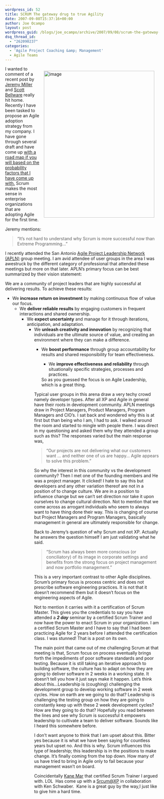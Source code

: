 ```yaml
---
wordpress_id: 52
title: SCRUM The gateway drug to true Agility
date: 2007-09-08T15:37:16+00:00
author: Joe Ocampo
layout: post
wordpress_guid: /blogs/joe_ocampo/archive/2007/09/08/scrum-the-gateway-drug-to-true-agility.aspx
dsq_thread_id:
  - "262090237"
categories:
  - 'Agile Project Coaching &amp; Management'
  - Agile Teams
---
```

 <img style="border-top-width: 0px;border-left-width: 0px;border-bottom-width: 0px;margin: 15px;border-right-width: 0px" height="480" alt="image" src="http://lostechies.com/joeocampo/files/2011/03SCRUMThegatewaydrugtotrueAgility_A9BF/image_1.png" width="362" align="right" border="0" />I wanted to comment of a recent post by <a href="http://codebetter.com/blogs/jeremy.miller/archive/2007/09/08/scrum-is-fine-but-don-t-leave-the-xp-at-home.aspx" target="_blank">Jeremy Miller</a> and <a href="http://codebetter.com/blogs/scott.bellware/archive/2006/11/28/155508.aspx" target="_blank">Scott Bellware</a> really hit home. Recently I have been tasked to propose an Agile adoption strategy from my company. I have gone through several draft and have come up [with a road map if you will based on the probability factors that I have come up with.](http://www.lostechies.com/blogs/joe_ocampo/archive/2007/08/30/enterprise-agile-generations.aspx) Scrum makes the most sense in enterprise organizations that are adopting Agile for the first time. 

Jeremy mentions: 

> “It&#8217;s not hard to understand why Scrum is more successful now than Extreme Programming…”

I recently attended the San Antonio [Agile Project Leadership Network (APLN)](http://apln.org/) group meeting. I am avid attendee of user groups in the area I was awestruck by the different category of professional that attended these meetings but more on that later. APLN’s primary focus can be best summarized by their vision statement: 

We are a community of project leaders that are highly successful at delivering results. To achieve these results: 

  * We **increase return on investment** by making continuous flow of value our focus. 
      * We **deliver reliable results** by engaging customers in frequent interactions and shared ownership. 
          * We **expect uncertainty** and manage for it through iterations, anticipation, and adaptation. 
              * We **unleash creativity and innovation** by recognizing that individuals are the ultimate source of value, and creating an environment where they can make a difference. 
                  * We **boost performance** through group accountability for results and shared responsibility for team effectiveness. 
                      * We **improve effectiveness and reliability** through situationally specific strategies, processes and practices. </ul> 
                    So as you guessed the focus is on Agile Leadership, which is a great thing. 
                    
                    Typical user groups in this arena draw a very techy crowd namely developer types. After all XP and Agile in general have their roots in development community. APLN meetings draw in Project Managers, Product Managers, Program Managers and CIO’s. I sat back and wondered why this is at first but than being who I am, I had to ask. I walked around the room and started to mingle with people there. I was direct in my questioning and asked them why they attended a group such as this? The responses varied but the main response was, 
                    
                    > “Our projects are not delivering what our customers want … and neither one of us are happy… Agile appears to solve this problem.”
                    
                    So why the interest in this community vs the development community? Then I met one of the founding members and He was a project manager. It clicked! I hate to say this but developers and any other variation thereof are not in a position of to change culture. We are in a position to influence change but we can’t set direction nor take it upon ourselves to change cultural direction. Not to mention that we come across as arrogant individuals who seem to always want to have thing done their way. This is changing of course but Project Managers and Program Managers, basically management in general are ultimately responsible for change. 
                    
                    Back to Jeremy’s question of why Scrum and not XP. Actually he answers the question himself I am just validating what he said. 
                    
                    > “Scrum has always been more conscious (or conciliatory)&nbsp;of its image in corporate settings and benefits from the strong focus on project management and now portfolio management.”
                    
                    This is a very important contrast to other Agile disciplines. Scrum’s primary focus is process centric and does not prescribe software engineering practices. It is not that it doesn’t recommend them but it doesn’t focus on the engineering aspects of Agile. 
                    
                    Not to mention it carries with it a certification of Scrum Master. This gives you the credentials to say you have attended a **_2 day_** seminar by a certified Scrum Trainer and now have the power to enact Scrum in your organization.&nbsp;I am a certified Scrum Master and I have to say that I had been practicing Agile for 2 years before I attended the certification class. I was stunned! That is a post on its own. 
                    
                    The main point that came out of me challenging Scrum at that meeting is that, Scrum focus on process eventually brings forth the impediments of poor software standards and poor testing. Because it is still taking an iterative approach to building software, the culture has to adapt on how they are going to deliver software in 2 weeks in a working state. It doesn’t tell you how it just says make it happen. Let’s think about this…Leadership is (coughing) challenging the development group to develop working software in 2 week cycles. How on earth are we going to do that? Leadership is challenging the testing group on how they are going to constantly keep up with these 2 week development cycles? How are they going to do that? Hopefully you read between the lines and see why Scrum is successful it empowers leadership to cultivate a team to deliver software. Sounds like I heard this somewhere before. 
                    
                    I don’t want anyone to think that I am upset about this. Bitter yes because it is what we have been saying for countless years but upset no. And this is why. Scrum influences this type of leadership; this leadership is in the positions to make change. It’s finally coming from the top down. How many of us have tried to bring in Agile only to fail because your management wasn’t on board. 
                    
                    Coincidentally [Kane Mar](http://kanemar.com/) that certified Scrum Trainer I argued with. LOL&nbsp; Has come up with a [Srcum@XP](http://www.controlchaos.com/about/xp.php) in collaboration with Ken Schwaber.&nbsp; Kane is a great guy by the way,I just like to give him&nbsp;a hard time.